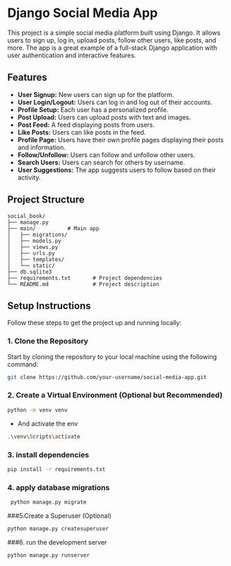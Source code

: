 # Django Social Media App

This project is a simple social media platform built using Django. It allows users to sign up, log in, upload posts, follow other users, like posts, and more. The app is a great example of a full-stack Django application with user authentication and interactive features.

## Features

- **User Signup:** New users can sign up for the platform.
- **User Login/Logout:** Users can log in and log out of their accounts.
- **Profile Setup:** Each user has a personalized profile.
- **Post Upload:** Users can upload posts with text and images.
- **Post Feed:** A feed displaying posts from users.
- **Like Posts:** Users can like posts in the feed.
- **Profile Page:** Users have their own profile pages displaying their posts and information.
- **Follow/Unfollow:** Users can follow and unfollow other users.
- **Search Users:** Users can search for others by username.
- **User Suggestions:** The app suggests users to follow based on their activity.

## Project Structure

```plaintext
social_book/
├── manage.py
├── main/          # Main app
│   ├── migrations/
│   ├── models.py
│   ├── views.py
│   ├── urls.py
│   ├── templates/
│   └── static/
├── db.sqlite3
├── requirements.txt       # Project dependencies
└── README.md              # Project description
```

## Setup Instructions

Follow these steps to get the project up and running locally:

### 1. Clone the Repository

Start by cloning the repository to your local machine using the following command:

```bash
git clone https://github.com/your-username/social-media-app.git
```

### 2. Create a Virtual Environment (Optional but Recommended)
```bash
python -m venv venv
```
* And activate the env
```bash
.\venv\Scripts\activate

```

### 3. install dependencies
```bash
pip install -r requirements.txt
```
### 4. apply database migrations
```bash
 python manage.py migrate
```
###5.Create a Superuser (Optional)
```bash
python manage.py createsuperuser
```
###6. run the development server
```bash
python manage.py runserver
```